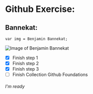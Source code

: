 # Github Exercise:

## Bannekat:
```
var img = Benjamin Bannekat;
```

![Image of Benjamin Bannekat](https://octodex.github.com/images/bannekat.png)

- [X] Finish step 1
- [X] Finish step 2
- [X] Finish step 3
- [ ] Finish Collection Github Foundations
###### I'm ready



